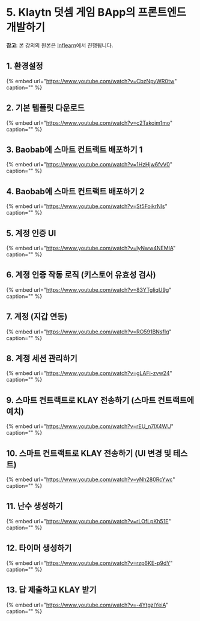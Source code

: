 # 5. Klaytn 덧셈 게임 BApp의 프론트엔드 개발하기 <a id="5-front-end-for-klaytn-addition-game-development"></a>

**참고**: 본 강의의 원본은 [Inflearn](https://www.inflearn.com/course/%ED%81%B4%EB%A0%88%EC%9D%B4%ED%8A%BC)에서 진행됩니다.

## 1. 환경설정 <a id="1-settings"></a>

{% embed url="https://www.youtube.com/watch?v=CbzNpyWR0tw" caption="" %}

## 2. 기본 템플릿 다운로드 <a id="2-download-boilerplate"></a>

{% embed url="https://www.youtube.com/watch?v=c2Takoim1mo" caption="" %}

## 3. Baobab에 스마트 컨트랙트 배포하기 1 <a id="3-deploying-smart-contract-to-baobab-1"></a>

{% embed url="https://www.youtube.com/watch?v=1HzHjw6fvV0" caption="" %}

## 4. Baobab에 스마트 컨트랙트 배포하기 2 <a id="4-deploying-smart-contract-to-baobab-2"></a>

{% embed url="https://www.youtube.com/watch?v=St5FoikrNls" caption="" %}

## 5. 계정 인증 UI <a id="5-account-verification-ui"></a>

{% embed url="https://www.youtube.com/watch?v=IyNww4NEMlA" caption="" %}

## 6. 계정 인증 작동 로직 \(키스토어 유효성 검사\) <a id="6-account-verification-logic-keystore-validation"></a>

{% embed url="https://www.youtube.com/watch?v=83YTgliqU9g" caption="" %}

## 7. 계정 \(지갑 연동\) <a id="7-account-verification-integrate-wallet"></a>

{% embed url="https://www.youtube.com/watch?v=RO591BNsfIg" caption="" %}

## 8. 계정 세션 관리하기 <a id="8-account-session"></a>

{% embed url="https://www.youtube.com/watch?v=gLAFi-zvw24" caption="" %}

## 9. 스마트 컨트랙트로 KLAY 전송하기 \(스마트 컨트랙트에 예치\) <a id="9-klay-transfer-via-contract-deposit"></a>

{% embed url="https://www.youtube.com/watch?v=rEU_n7lX4WU" caption="" %}

## 10. 스마트 컨트랙트로 KLAY 전송하기 \(UI 변경 및 테스트\) <a id="10-klay-transfer-via-contract-ui-change-and-testing"></a>

{% embed url="https://www.youtube.com/watch?v=yNh280RcYwc" caption="" %}

## 11. 난수 생성하기 <a id="11-generating-a-random-number"></a>

{% embed url="https://www.youtube.com/watch?v=rLOfLpKh51E" caption="" %}

## 12. 타이머 생성하기 <a id="12-generating-a-timer"></a>

{% embed url="https://www.youtube.com/watch?v=rzp6KE-p9dY" caption="" %}

## 13. 답 제출하고 KLAY 받기 <a id="13-submitting-answers-and-receiving-klay"></a>

{% embed url="https://www.youtube.com/watch?v=-4YtgzIYeiA" caption="" %}


